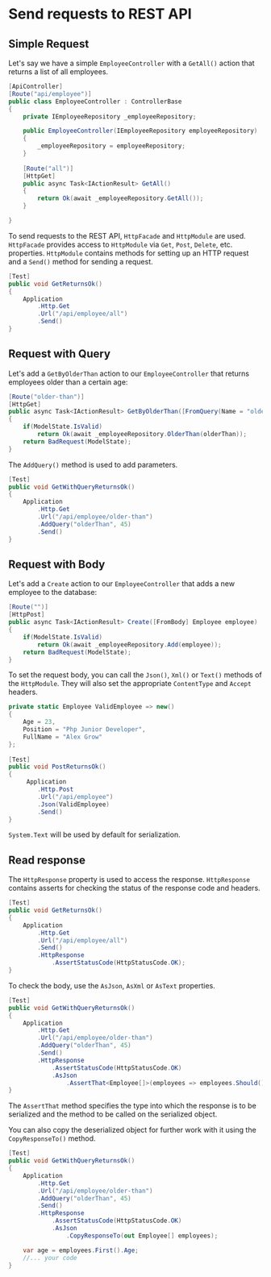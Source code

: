 # Send requests to REST API

## Simple Request

Let's say we have a simple `EmployeeController` with a `GetAll()` action that returns a list of all employees.

```csharp
[ApiController]
[Route("api/employee")]
public class EmployeeController : ControllerBase
{
    private IEmployeeRepository _employeeRepository;

    public EmployeeController(IEmployeeRepository employeeRepository)
    {
        _employeeRepository = employeeRepository;
    }
    
    [Route("all")]
    [HttpGet]
    public async Task<IActionResult> GetAll()
    {
        return Ok(await _employeeRepository.GetAll());
    }

}
```

To send requests to the REST API, `HttpFacade` and `HttpModule` are used.
`HttpFacade` provides access to `HttpModule` via `Get`, `Post`, `Delete`, etc. properties.
`HttpModule` contains methods for setting up an HTTP request and a `Send()` method for sending a request.

```csharp
[Test]
public void GetReturnsOk()
{
    Application
        .Http.Get
        .Url("/api/employee/all")
        .Send()
}
```

## Request with Query

Let's add a `GetByOlderThan` action to our `EmployeeController` that returns employees older than a certain age:

```csharp
[Route("older-than")]
[HttpGet]
public async Task<IActionResult> GetByOlderThan([FromQuery(Name = "olderThan"), Range(18, 99)] int olderThan)
{
    if(ModelState.IsValid)
        return Ok(await _employeeRepository.OlderThan(olderThan));
    return BadRequest(ModelState);
}
```

The `AddQuery()` method is used to add parameters.

```csharp
[Test]
public void GetWithQueryReturnsOk()
{
    Application
        .Http.Get
        .Url("/api/employee/older-than")
        .AddQuery("olderThan", 45)
        .Send()
}
```

## Request with Body

Let's add a `Create` action to our `EmployeeController` that adds a new employee to the database:

```csharp
[Route("")]
[HttpPost]
public async Task<IActionResult> Create([FromBody] Employee employee)
{
    if(ModelState.IsValid)
        return Ok(await _employeeRepository.Add(employee));
    return BadRequest(ModelState);
}
```

To set the request body, you can call the `Json()`, `Xml()` or `Text()` methods of the `HttpModule`. They will also set the appropriate `ContentType` and `Accept` headers.

```csharp
private static Employee ValidEmployee => new()
{
    Age = 23,
    Position = "Php Junior Developer",
    FullName = "Alex Grow"
};
        
[Test]
public void PostReturnsOk()
{
     Application
        .Http.Post
        .Url("/api/employee")
        .Json(ValidEmployee)
        .Send()
}
```

`System.Text` will be used by default for serialization.

## Read response

The `HttpResponse` property is used to access the response. `HttpResponse` contains asserts for checking the status of the response code and headers.

```csharp
[Test]
public void GetReturnsOk()
{
    Application
        .Http.Get
        .Url("/api/employee/all")
        .Send()
        .HttpResponse
            .AssertStatusCode(HttpStatusCode.OK);
}
```

To check the body, use the `AsJson`, `AsXml` or `AsText` properties.

```csharp
[Test]
public void GetWithQueryReturnsOk()
{
    Application
        .Http.Get
        .Url("/api/employee/older-than")
        .AddQuery("olderThan", 45)
        .Send()
        .HttpResponse
            .AssertStatusCode(HttpStatusCode.OK)
            .AsJson
                .AssertThat<Employee[]>(employees => employees.Should().NotContain(x=>x.Age<45));
}
```

The `AssertThat` method specifies the type into which the response is to be serialized and the method to be called on the serialized object.

You can also copy the deserialized object for further work with it using the `CopyResponseTo()` method.

```csharp
[Test]
public void GetWithQueryReturnsOk()
{
    Application
        .Http.Get
        .Url("/api/employee/older-than")
        .AddQuery("olderThan", 45)
        .Send()
        .HttpResponse
            .AssertStatusCode(HttpStatusCode.OK)
            .AsJson
                .CopyResponseTo(out Employee[] employees);

    var age = employees.First().Age;
    //... your code
}
```